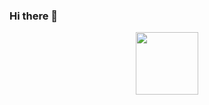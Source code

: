 ### Hi there 👋


<div id="header" align="center">
  <img src="https://i.gifer.com/4j6o.gif" width="100"/>
</div>

